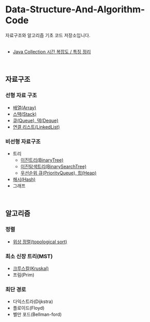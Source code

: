 # Data-Structure-And-Algorithm-Code
자료구조와 알고리즘 기초 코드 저장소입니다.    
</br>

* [Java Collection 시간 복잡도 / 특징 정리](https://www.grepiu.com/post/9)
</br>

## 자료구조 
### 선형 자료 구조
* <a href="자료구조/Array.md">배열(Array)</a>
* <a href="자료구조/스택/Stack.md">스택(Stack)</a>
* <a href="자료구조/큐/Queue.md">큐(Queue), 덱(Deque)</a>
* <a href="자료구조/연결리스트/연결리스트.md">연결 리스트(LinkedList)</a>

### 비선형 자료구조
* 트리
  * <a href="자료구조/트리/binaryTree.md">이진트리(BinaryTree)</a>   
  * <a href="자료구조/트리/binarySearchTree.md">이진탐색트리(BinarySearchTree)</a>
  * <a href="자료구조/priorityQueue(heap).md">우선순위 큐(PriorityQueue), 힙(Heap)</a>
* <a href="자료구조/해시.md">해시(Hash)</a>
* 그래프
</br>

## 알고리즘
### 정렬
* [위상 정렬(topological sort)](알고리즘/topologicalsort.md)
### 최소 신장 트리(MST)
* [크루스칼(Kruskal)](알고리즘/MST/kruskal.md)
* 프림(Prim)
### 최단 경로
  * 다익스트라(Dijkstra)
  * 플로이드(Floyd)
  * 벨만 포드(Bellman-ford)
